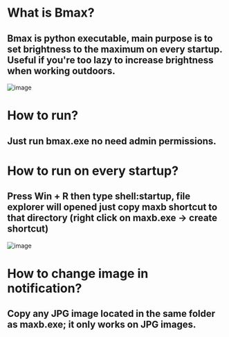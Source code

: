 # What is Bmax? 

## Bmax is python executable, main purpose is to set brightness to the maximum on every startup. Useful if you're too lazy to increase brightness when working outdoors.

![image](https://github.com/riandikast/Bmax/assets/84719581/aefadf61-3acb-4aa7-8891-0731daea34c5)

# How to run?
## Just run bmax.exe no need admin permissions.

# How to run on every startup?
## Press Win + R then type shell:startup, file explorer will opened just copy maxb shortcut to that directory (right click on maxb.exe -> create shortcut)

![image](https://github.com/riandikast/Bmax/assets/84719581/8b2323ae-3e8c-4a1b-9a40-93ff206ea523)

# How to change image in notification?
## Copy any JPG image located in the same folder as maxb.exe; it only works on JPG images.
